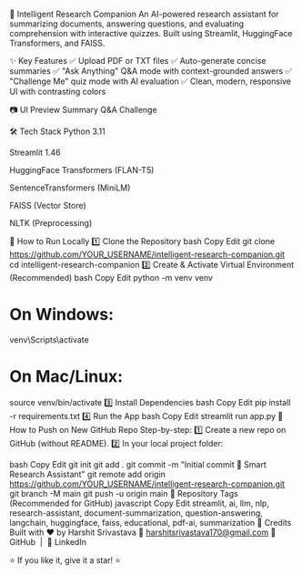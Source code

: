 📄 Intelligent Research Companion
An AI-powered research assistant for summarizing documents, answering questions, and evaluating comprehension with interactive quizzes. Built using Streamlit, HuggingFace Transformers, and FAISS.

<div align="center">



</div>
✨ Key Features
✅ Upload PDF or TXT files
✅ Auto-generate concise summaries
✅ "Ask Anything" Q&A mode with context-grounded answers
✅ "Challenge Me" quiz mode with AI evaluation
✅ Clean, modern, responsive UI with contrasting colors

📷 UI Preview
Summary	Q&A	Challenge

🛠️ Tech Stack
Python 3.11

Streamlit 1.46

HuggingFace Transformers (FLAN-T5)

SentenceTransformers (MiniLM)

FAISS (Vector Store)

NLTK (Preprocessing)

🚀 How to Run Locally
1️⃣ Clone the Repository
bash
Copy
Edit
git clone https://github.com/YOUR_USERNAME/intelligent-research-companion.git
cd intelligent-research-companion
2️⃣ Create & Activate Virtual Environment (Recommended)
bash
Copy
Edit
python -m venv venv
# On Windows:
venv\Scripts\activate
# On Mac/Linux:
source venv/bin/activate
3️⃣ Install Dependencies
bash
Copy
Edit
pip install -r requirements.txt
4️⃣ Run the App
bash
Copy
Edit
streamlit run app.py
📝 How to Push on New GitHub Repo
Step-by-step:
1️⃣ Create a new repo on GitHub (without README).
2️⃣ In your local project folder:

bash
Copy
Edit
git init
git add .
git commit -m "Initial commit 🚀 Smart Research Assistant"
git remote add origin https://github.com/YOUR_USERNAME/intelligent-research-companion.git
git branch -M main
git push -u origin main
🔖 Repository Tags (Recommended for GitHub)
javascript
Copy
Edit
streamlit, ai, llm, nlp, research-assistant, document-summarization, question-answering, langchain, huggingface, faiss, educational, pdf-ai, summarization
🙌 Credits
Built with ❤️ by Harshit Srivastava
📧 harshitsrivastava170@gmail.com
🐙 GitHub  |  💼 LinkedIn

⭐ If you like it, give it a star! ⭐
